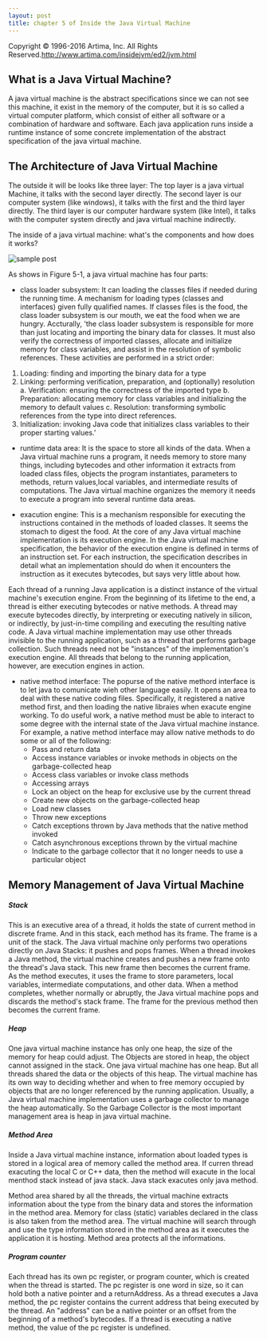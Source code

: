 ```yaml
---
layout: post
title: chapter 5 of Inside the Java Virtual Machine
---
```

Copyright © 1996-2016 Artima, Inc. All Rights Reserved.http://www.artima.com/insidejvm/ed2/jvm.html

What is a Java Virtual Machine?
-------------------------------

A java virtual machine is the abstract specifications since we can not see this machine, it exist in the memory
of the computer, but it is so called a virtual computer platform, which consist of either all software or a 
combination of hardware and software. Each java application runs inside a runtime instance of some concrete
implementation of the abstract specification of the java virtual machine.

The Architecture of Java Virtual Machine
----------------------------------------

The outside it will be looks like three layer:
The top layer is a java virtual Machine, it talks with the second layer directly.
The second layer is our computer system (like windows), it talks with the first and the third layer directly.
The third layer is our computer hardware system (like Intel), it talks with the computer system directly and 
java virtual machine indirectly.

The inside of a java virtual machine: what's the components and how does it works?

![sample post]({{site.baseurl}}/images/JVM/5.1.gif)

As shows in Figure 5-1, a java virtual machine has four parts:

* class loader subsystem: 
  It can loading the classes files if needed during the running time. A mechanism for loading types (classes and
interfaces) given fully qualified names. If classes files is the food, the class loader subsystem is our mouth, 
we eat the food when we are hungry. Accturally, 'the class loader subsystem is responsible for more than just locating 
and importing the binary data for classes. It must also verify the correctness of imported classes, allocate and 
initialize memory for class variables, and assist in the resolution of symbolic references. 
These activities are performed in a strict order:
1. Loading: finding and importing the binary data for a type
2. Linking: performing verification, preparation, and (optionally) resolution
	a. Verification: ensuring the correctness of the imported type
	b. Preparation: allocating memory for class variables and initializing the memory to default values
	c. Resolution: transforming symbolic references from the type into direct references.
3. Initialization: invoking Java code that initializes class variables to their proper starting values.'

* runtime data area: 
  It is the space to store all kinds of the data. When a Java virtual machine runs a program, it needs memory to store
many things, including bytecodes and other information it extracts from loaded class files, objects the program 
instantiates, parameters to methods, return values,local variables, and intermediate results of computations. The Java
virtual machine organizes  the memory it needs to execute a program into several runtime data areas.

* exacution engine: 
  This is a mechanism responsible for executing the instructions contained in the methods of loaded classes. It seems 
the stomach to digest the food. At the core of any Java virtual machine implementation is its execution engine. In the
Java virtual machine specification, the behavior of the execution engine is defined in terms of an instruction set. For
each instruction, the specification describes in detail what an implementation should do when it encounters the 
instruction as it executes bytecodes, but says very little about how. 

Each thread of a running Java application is a distinct instance of the virtual machine's execution engine. From the 
beginning of its lifetime to the end, a thread is either executing bytecodes or native methods. A thread may execute 
bytecodes directly, by interpreting or executing natively in silicon, or indirectly, by just-in-time compiling and 
executing the resulting native code. A Java virtual machine implementation may use other threads invisible to the running
application, such as a thread that performs garbage collection. Such threads need not be "instances" of the implementation's
execution engine. All threads that belong to the running application, however, are execution engines in action.

* native method interface:
The popurse of the native methord interface is to let java to comunicate wieh other language easily. It opens an area to 
deal with these native coding files. Specifically, it registered a native method first, and then loading the native libraies
when exacute engine working. To do useful work, a native method must be able to interact to some degree with the internal 
state of the Java virtual machine instance. For example, a native method interface may allow native methods to do some or 
all of the following:
	* Pass and return data
	* Access instance variables or invoke methods in objects on the garbage-collected heap
	* Access class variables or invoke class methods
	* Accessing arrays
	* Lock an object on the heap for exclusive use by the current thread
	* Create new objects on the garbage-collected heap
	* Load new classes
	* Throw new exceptions
	* Catch exceptions thrown by Java methods that the native method invoked
	* Catch asynchronous exceptions thrown by the virtual machine
	* Indicate to the garbage collector that it no longer needs to use a particular object

Memory Management of Java Virtual Machine
-----------------------------------------

##### Stack

This is an executive area of a thread, it holds the state of current method in discrete frame.
And in this stack, each method has its frame. The frame is a unit of the stack. The Java virtual 
machine only performs two operations directly on Java Stacks: it pushes and pops frames. When a 
thread invokes a Java method, the virtual machine creates and pushes a new frame onto the thread's
Java stack. This new frame then becomes the current frame. As the method executes, it uses the 
frame to store parameters, local variables, intermediate computations, and other data. When a method
completes, whether normally or abruptly, the Java virtual machine pops and discards the method's 
stack frame. The frame for the previous method then becomes the current frame.

##### Heap

One java virtual machine instance has only one heap, the size of the memory for heap could adjust. 
The Objects are stored in heap, the object cannot assigned in the stack. One java virtual machine has 
one heap. But all threads shared the data or the objects of this heap. The virtual machine has its own
way to deciding whether and when to free memory occupied by objects that are no longer referenced by 
the running application. Usually, a Java virtual machine implementation uses a garbage collector to 
manage the heap automatically. So the Garbage Collector is the most important management area is heap 
in java virtual machine.

##### Method Area

Inside a Java virtual machine instance, information about loaded types is stored in a logical area of
memory called the method area. If curren thread exacuting the local C or C++ data, then the method will
exacute in the local menthod stack instead of java stack. Java stack exacutes only java method. 

Method area shared by all the threads, the virtual machine extracts information about the type from the 
binary data and stores the information in the method area. Memory for class (static) variables declared
in the class is also taken from the method area. The virtual machine will search through and use the 
type information stored in the method area as it executes the application it is hosting. Method area
protects all the informations.

##### Program counter

Each thread has its own pc register, or program counter, which is created when the thread is started. 
The pc register is one word in size, so it can hold both a native pointer and a returnAddress. As a 
thread executes a Java method, the pc register contains the current address that  being executed by 
the thread. An "address" can be a native pointer or an offset from the beginning of a method's bytecodes.
If a thread is executing a native method, the value of the pc register is undefined.
